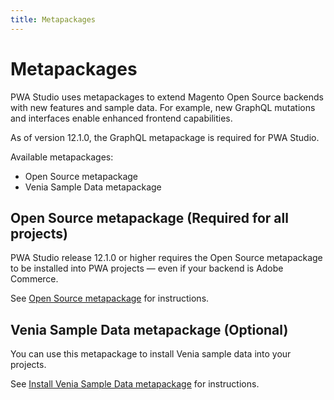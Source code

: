 ```yaml
---
title: Metapackages
---
```


# Metapackages

PWA Studio uses metapackages to extend Magento Open Source backends with new features and sample data. For example, new GraphQL mutations and interfaces enable enhanced frontend capabilities.

As of version 12.1.0, the GraphQL metapackage is required for PWA Studio.

Available metapackages:

-  Open Source metapackage
-  Venia Sample Data metapackage

## Open Source metapackage (Required for all projects)

PWA Studio release 12.1.0 or higher requires the Open Source metapackage to be installed into PWA projects — even if your backend is Adobe Commerce.

See [Open Source metapackage][] for instructions.

## Venia Sample Data metapackage (Optional)

You can use this metapackage to install Venia sample data into your projects.

See [Install Venia Sample Data metapackage][] for instructions.

[Install Venia Sample Data metapackage]: venia-sample-data/index.md
[Open Source metapackage]: open-source/index.md

